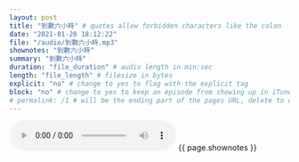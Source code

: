 ```yaml
---
layout: post
title: "到數六小時" # quotes allow forbidden characters like the colon
date: "2021-01-20 18:12:22"
file: "/audio/到數六小時.mp3"
shownotes: "到數六小時"
summary: "到數六小時"
duration: "file_duration" # audio length in min:sec
length: "file_length" # filesize in bytes
explicit: "no" # change to yes to flag with the explicit tag
block: "no" # change to yes to keep an episode from showing up in iTunes
# permalink: /1 # will be the ending part of the pages URL, delete to default to the title
---
```


<audio controls>
<source src="{{site.url}}{{site.baseurl}}{{ page.file }}" type="audio/x-mp3">
Your browser does not support the audio element.
</audio>
{{ page.shownotes }}
